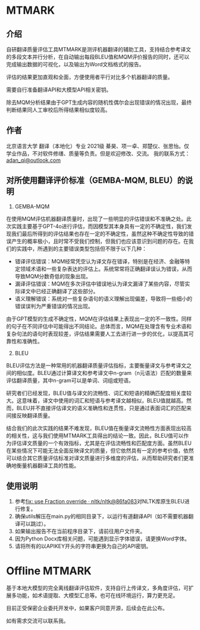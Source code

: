 # MTMARK

## 介绍
自研翻译质量评估工具MTMARK是测评机器翻译的辅助工具，支持结合参考译文的多段文本并行分析，在自动输出每段BLEU值和MQM评价报告的同时，还可以完成输出数据的可视化，以及输出为Word文档格式的报告。

评估的结果更加直观和全面，方便使用者平行对比多个机器翻译的质量。 

需要自行准备翻译API和大模型API相关密钥。

除去MQM分析结果由于GPT生成内容的随机性偶尔会出现错误的情况出现，最终判断结果同人工审校后所得结果相似度较高。

## 作者
北京语言大学 翻译（本地化）专业 2021级 綦昊、项一卓、郑楚仪、张思怡。仅学业作品，不对软件修缮、质量等负责。但是欢迎修改、交流。
我的联系方式：adan_qi@outlook.com

## 对所使用翻译评价标准（GEMBA-MQM, BLEU）的说明
1. GEMBA-MQM
   
在使用MQM评估机器翻译质量时，出现了一些明显的评估错误和不准确之处。此次实践主要基于GPT-4o进行评估，而因模型其本身具有一定的不确定性，我们发现我们最后所得到的评估结果也存在一定的不确定性，虽然这种不确定性导致的错误产生的概率极小，且时常不受我们控制，但我们也应该意识到问题的存在。在我们的实践中，所遇到的主要错误类型包括但不限于以下几种：
- 错译评估错误：MQM经常凭空认为译文存在错译，特别是在经济、金融等特定领域术语和一些复杂表达的评估上。系统常常将正确翻译误认为错误，从而导致MQM分数奇低的现象出现。
- 漏译评估错误：MQM在多次评估中错误地认为译文漏译了某些内容，尽管实际译文中已经正确翻译了这些部分。
- 语义理解错误：系统对一些复杂语句的语义理解出现偏差，导致将一些细小的错误误判为严重错误的情况出现。

由于GPT模型的生成不确定性，MQM在评估结果上表现出一定的不一致性。同样的句子在不同评估中可能得出不同结论。总体而言，MQM在处理含有专业术语和复杂句法的语句时表现较差，评估结果需要人工去进行进一步的优化，以提高其可靠性和准确性。

2. BLEU

BLEU评估方法是一种常用的机器翻译质量评估指标，主要衡量译文与参考译文之间的相似度。BLEU通过计算译文和参考译文中n-gram（n元语法）匹配的数量来评估翻译质量，其中n-gram可以是单词、词组或短语。

研究者们已经发现，BLEU值与译文的流畅性、词汇和短语的精确匹配度相关度较大。这意味着，译文中使用的词汇和短语与参考译文越相似，BLEU值就越高。然而，BLEU并不直接评估译文的语义准确性和连贯性，只是通过表面词汇的匹配来间接反映翻译质量。

结合我们的此次实践的结果不难发现，BLEU值在衡量译文流畅性方面表现出较高的相关性，这与我们使用MTMARK工具得出的结论一致。因此，BLEU值可以作为评估译文质量的一个有效指标，尤其是在评估流畅性和匹配度方面。虽然BLEU在某些情况下可能无法全面反映译文的质量，但它依然具有一定的参考价值，依然可以结合其它质量评估标准对译文质量进行多维度的评估，从而帮助研究者们更准确地衡量机器翻译工具的性能。


## 使用说明
1. 参考[fix: use Fraction override · nltk/nltk@86fa083](https://github.com/nltk/nltk/commit/86fa0832f0f4b366f96867f59ae05d744d68b513)对NLTK库原生BLEU进行修复。
2. 确保utils解压在main.py的相同目录下，以运行有道翻译API（如不需要机器翻译可以跳过）。
3. 如果输出报告不在当前程序目录下，请前往用户文件夹。
4. 因为Python Docx库相关问题，可能遇到显示字体错误，请更换Word字体。
5. 请将所有的以APIKEY开头的字符串更换为自己的API密钥。

# Offline MTMARK
基于本地大模型的完全离线翻译评估软件，支持自行上传译文，多角度评估，可扩展多功能，如术语提取、大模型汇总等。也可在线环境运行，算力更充足。

目前正受保密企业委托开发中，如果客户同意开源，后续会在此公布。

如有需求交流可以联系我。
